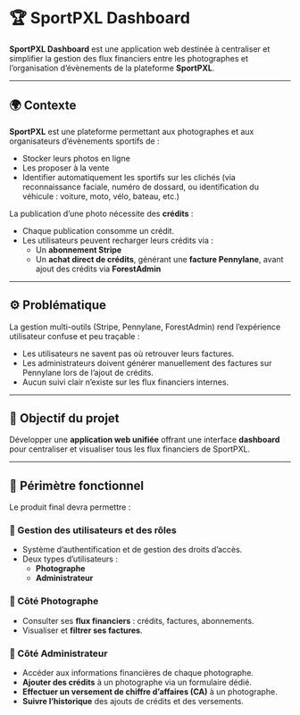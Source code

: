 # 🏆 SportPXL Dashboard

**SportPXL Dashboard** est une application web destinée à centraliser et simplifier la gestion des flux financiers entre les photographes et l’organisation d’évènements de la plateforme **SportPXL**.

---

## 🌍 Contexte

**SportPXL** est une plateforme permettant aux photographes et aux organisateurs d’évènements sportifs de :
- Stocker leurs photos en ligne
- Les proposer à la vente
- Identifier automatiquement les sportifs sur les clichés (via reconnaissance faciale, numéro de dossard, ou identification du véhicule : voiture, moto, vélo, bateau, etc.)

La publication d’une photo nécessite des **crédits** :
- Chaque publication consomme un crédit.
- Les utilisateurs peuvent recharger leurs crédits via :
  - Un **abonnement Stripe**
  - Un **achat direct de crédits**, générant une **facture Pennylane**, avant ajout des crédits via **ForestAdmin**

---

## ⚙️ Problématique

La gestion multi-outils (Stripe, Pennylane, ForestAdmin) rend l’expérience utilisateur confuse et peu traçable :

- Les utilisateurs ne savent pas où retrouver leurs factures.
- Les administrateurs doivent générer manuellement des factures sur Pennylane lors de l’ajout de crédits.
- Aucun suivi clair n’existe sur les flux financiers internes.

---

## 🎯 Objectif du projet

Développer une **application web unifiée** offrant une interface **dashboard** pour centraliser et visualiser tous les flux financiers de SportPXL.

---

## 🧩 Périmètre fonctionnel

Le produit final devra permettre :

### 👤 Gestion des utilisateurs et des rôles
- Système d’authentification et de gestion des droits d’accès.
- Deux types d’utilisateurs :
  - **Photographe**
  - **Administrateur**

### 📸 Côté Photographe
- Consulter ses **flux financiers** : crédits, factures, abonnements.
- Visualiser et **filtrer ses factures**.

### 🧾 Côté Administrateur
- Accéder aux informations financières de chaque photographe.
- **Ajouter des crédits** à un photographe via un formulaire dédié.
- **Effectuer un versement de chiffre d’affaires (CA)** à un photographe.
- **Suivre l’historique** des ajouts de crédits et des versements.
